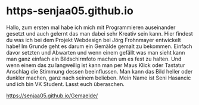 # https-senjaa05.github.io
<!DOCTYPE html>
<html>
  

</head>
<body>
<div class="box">
<p>Hallo, zum ersten mal habe ich mich mit Programmieren auseinander gesetzt und auch gelernt das man dabei sehr Kreativ sein kann. Hier findest du was ich bei dem Projekt Webdesign bei Jörg Frohnmayer entwickelt habe! Im Grunde geht es darum ein Gemälde gemalt zu bekommen. Einfach davor setzten und Abwarten und wenn einem gefällt was man sieht kann man ganz einfach ein Bildschirmfoto machen um es fest zu halten. Und wenn einem das zu langweilig ist kann man per Maus Klick oder Tastatur Anschlag die Stimmung dessen beeinflussen. Man kann das Bild heller oder dunkler machen, ganz nach seinem belieben. Mein Name ist Seni Hasancic und ich bin VK Student. Lasst euch überaschen.
</p>
 
 <a href> https://senjaa05.github.io/Gemaelde/</a>

<div div>
</div>
</body>
</html>
